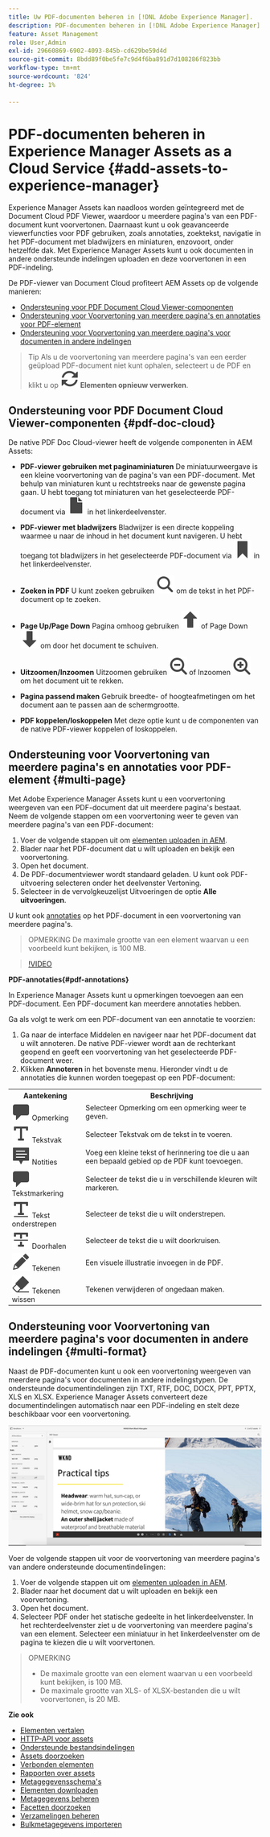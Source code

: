 ```yaml
---
title: Uw PDF-documenten beheren in [!DNL Adobe Experience Manager].
description: PDF-documenten beheren in [!DNL Adobe Experience Manager] als [!DNL Cloud Service].
feature: Asset Management
role: User,Admin
exl-id: 29660869-6902-4093-845b-cd629be59d4d
source-git-commit: 8bdd89f0be5fe7c9d4f6ba891d7d108286f823bb
workflow-type: tm+mt
source-wordcount: '824'
ht-degree: 1%

---
```


# PDF-documenten beheren in Experience Manager Assets as a Cloud Service {#add-assets-to-experience-manager}

Experience Manager Assets kan naadloos worden geïntegreerd met de Document Cloud PDF Viewer, waardoor u meerdere pagina&#39;s van een PDF-document kunt voorvertonen. Daarnaast kunt u ook geavanceerde viewerfuncties voor PDF gebruiken, zoals annotaties, zoektekst, navigatie in het PDF-document met bladwijzers en miniaturen, enzovoort, onder hetzelfde dak. Met Experience Manager Assets kunt u ook documenten in andere ondersteunde indelingen uploaden en deze voorvertonen in een PDF-indeling.

De PDF-viewer van Document Cloud profiteert AEM Assets op de volgende manieren:
* [Ondersteuning voor PDF Document Cloud Viewer-componenten](#pdf-doc-cloud)
* [Ondersteuning voor Voorvertoning van meerdere pagina&#39;s en annotaties voor PDF-element](#multi-page)
* [Ondersteuning voor Voorvertoning van meerdere pagina&#39;s voor documenten in andere indelingen](#multi-format)

> Tip
> Als u de voorvertoning van meerdere pagina&#39;s van een eerder geüpload PDF-document niet kunt ophalen, selecteert u de PDF en klikt u op **![Opnieuw verwerken](/help/assets/assets/Reprocess.svg) Elementen opnieuw verwerken**.

## Ondersteuning voor PDF Document Cloud Viewer-componenten {#pdf-doc-cloud}

De native PDF Doc Cloud-viewer heeft de volgende componenten in AEM Assets:

* **PDF-viewer gebruiken met paginaminiaturen** De miniatuurweergave is een kleine voorvertoning van de pagina&#39;s van een PDF-document. Met behulp van miniaturen kunt u rechtstreeks naar de gewenste pagina gaan. U hebt toegang tot miniaturen van het geselecteerde PDF-document via ![miniatuur](/help/assets/assets/thumbnail.svg) in het linkerdeelvenster.

* **PDF-viewer met bladwijzers** Bladwijzer is een directe koppeling waarmee u naar de inhoud in het document kunt navigeren. U hebt toegang tot bladwijzers in het geselecteerde PDF-document via ![bladwijzer](/help/assets/assets/bookmark.svg) in het linkerdeelvenster.

* **Zoeken in PDF** U kunt zoeken gebruiken ![zoeken](/help/assets/assets/Search.svg) om de tekst in het PDF-document op te zoeken.

* **Page Up/Page Down** Pagina omhoog gebruiken ![Page Up](/help/assets/assets/ArrowUp.svg) of Page Down ![Page Down](/help/assets/assets/ArrowDown.svg) om door het document te schuiven.

* **Uitzoomen/Inzoomen** Uitzoomen gebruiken ![Uitzoomen](/help/assets/assets/ZoomOut.svg) of Inzoomen ![Inzoomen](/help/assets/assets/ZoomIn.svg) om het document uit te rekken.

* **Pagina passend maken** Gebruik breedte- of hoogteafmetingen om het document aan te passen aan de schermgrootte.

* **PDF koppelen/loskoppelen** Met deze optie kunt u de componenten van de native PDF-viewer koppelen of loskoppelen.

## Ondersteuning voor Voorvertoning van meerdere pagina&#39;s en annotaties voor PDF-element {#multi-page}

Met Adobe Experience Manager Assets kunt u een voorvertoning weergeven van een PDF-document dat uit meerdere pagina&#39;s bestaat. Neem de volgende stappen om een voorvertoning weer te geven van meerdere pagina&#39;s van een PDF-document:

1. Voer de volgende stappen uit om [elementen uploaden in AEM](https://experienceleague.adobe.com/docs/experience-manager-cloud-service/content/assets/manage/add-assets.html?lang=en).
1. Blader naar het PDF-document dat u wilt uploaden en bekijk een voorvertoning.
1. Open het document.
1. De PDF-documentviewer wordt standaard geladen. U kunt ook PDF-uitvoering selecteren onder het deelvenster Vertoning.
1. Selecteer in de vervolgkeuzelijst Uitvoeringen de optie **Alle uitvoeringen**.

U kunt ook [annotaties](#pdf-annotations) op het PDF-document in een voorvertoning van meerdere pagina&#39;s.

> OPMERKING
> De maximale grootte van een element waarvan u een voorbeeld kunt bekijken, is 100 MB.

>[!VIDEO](https://video.tv.adobe.com/v/3409355)

<!--
![Multi-page Preview](/help/assets/assets/multi-page.png)
-->

**PDF-annotaties{#pdf-annotations}**

In Experience Manager Assets kunt u opmerkingen toevoegen aan een PDF-document. Een PDF-document kan meerdere annotaties hebben.

Ga als volgt te werk om een PDF-document van een annotatie te voorzien:
1. Ga naar de interface Middelen en navigeer naar het PDF-document dat u wilt annoteren. De native PDF-viewer wordt aan de rechterkant geopend en geeft een voorvertoning van het geselecteerde PDF-document weer.
1. Klikken **Annoteren** in het bovenste menu.
Hieronder vindt u de annotaties die kunnen worden toegepast op een PDF-document:

<table>
        <tr>
             <th> Aantekening </th>
            <th> Beschrijving </th>
        </tr>
        <tr>
           <td> <img src="/help/assets/assets/Comment.svg"> Opmerking </td>
            <td> Selecteer Opmerking om een opmerking weer te geven. </td>
        </tr>
        <tr>
            <td> <img src="/help/assets/assets/Text.svg"> Tekstvak </td>
            <td> Selecteer Tekstvak om de tekst in te voeren. </td>
        </tr>
        <tr>
            <td> <img src="/help/assets/assets/Note.svg"> Notities </td>
            <td> Voeg een kleine tekst of herinnering toe die u aan een bepaald gebied op de PDF kunt toevoegen. </td>
        </tr>
        <tr>
            <td> <img src="/help/assets/assets/Comment.svg"> Tekstmarkering </td>
            <td> Selecteer de tekst die u in verschillende kleuren wilt markeren. </td>
        </tr>
        <tr>
            <td> <img src="/help/assets/assets/TextUnderline.svg"> Tekst onderstrepen </td>
            <td> Selecteer de tekst die u wilt onderstrepen. </td>
        </tr>
        <tr>
            <td> <img src="/help/assets/assets/TextStrikethrough.svg"> Doorhalen </td>
            <td> Selecteer de tekst die u wilt doorkruisen. </td>
        </tr>
        <tr>
            <td> <img src="/help/assets/assets/Draw.svg"> Tekenen </td>
            <td> Een visuele illustratie invoegen in de PDF. </td>
        </tr>
        <tr>
            <td> <img src="/help/assets/assets/Erase.svg"> Tekenen wissen </td>
             <td> Tekenen verwijderen of ongedaan maken. </td>
        </tr>
    </table>

## Ondersteuning voor Voorvertoning van meerdere pagina&#39;s voor documenten in andere indelingen {#multi-format}

Naast de PDF-documenten kunt u ook een voorvertoning weergeven van meerdere pagina&#39;s voor documenten in andere indelingstypen. De ondersteunde documentindelingen zijn TXT, RTF, DOC, DOCX, PPT, PPTX, XLS en XLSX. Experience Manager Assets converteert deze documentindelingen automatisch naar een PDF-indeling en stelt deze beschikbaar voor een voorvertoning.

![Voorvertoning van meerdere pagina&#39;s van documenten in andere indelingen](/help/assets/assets/multi-page-other-formats.png)

Voer de volgende stappen uit voor de voorvertoning van meerdere pagina&#39;s van andere ondersteunde documentindelingen:
1. Voer de volgende stappen uit om [elementen uploaden in AEM](https://experienceleague.adobe.com/docs/experience-manager-cloud-service/content/assets/manage/add-assets.html?lang=en).
1. Blader naar het document dat u wilt uploaden en bekijk een voorvertoning.
1. Open het document.
1. Selecteer PDF onder het statische gedeelte in het linkerdeelvenster. In het rechterdeelvenster ziet u de voorvertoning van meerdere pagina&#39;s van een element. Selecteer een miniatuur in het linkerdeelvenster om de pagina te kiezen die u wilt voorvertonen.

> OPMERKING
> * De maximale grootte van een element waarvan u een voorbeeld kunt bekijken, is 100 MB.
> * De maximale grootte van XLS- of XLSX-bestanden die u wilt voorvertonen, is 20 MB.
>


**Zie ook**

* [Elementen vertalen](translate-assets.md)
* [HTTP-API voor assets](mac-api-assets.md)
* [Ondersteunde bestandsindelingen](file-format-support.md)
* [Assets doorzoeken](search-assets.md)
* [Verbonden elementen](use-assets-across-connected-assets-instances.md)
* [Rapporten over assets](asset-reports.md)
* [Metagegevensschema&#39;s](metadata-schemas.md)
* [Elementen downloaden](download-assets-from-aem.md)
* [Metagegevens beheren](manage-metadata.md)
* [Facetten doorzoeken](search-facets.md)
* [Verzamelingen beheren](manage-collections.md)
* [Bulkmetagegevens importeren](metadata-import-export.md)
